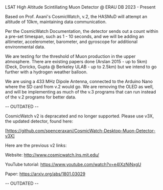 LSAT High Altitude Scintillating Muon Detector @ ERAU DB
2023 - Present

Based on Prof. Axani's CosmicWatch, v.2, the HASMuD will attempt an altitude of 10km, maintaining data communication. 

Per the CosmicWatch Documentation, the detector sends out a count within a pre-set timespan, such as 1 - 10 seconds, and we will be adding an altimeter, accelerometer, barometer, and gyroscope for additional environmental data. 

We are testing for the threshold of Muon production in the upper atmosphere. There are existing papers done (Arslan 2015 - up to 5km) (Deck, Doricko, Gupta @ Berkeley ULAB - up to 2.5km) but we intend to go further with a hydrogen weather balloon.

We are using a 433 MHz Dipole Antenna, connected to the Arduino Nano where the SD card from v.2 would go. We are removing the OLED as well, and will be implementing as much of the v.3 programs that can run instead of the v.2 programs for better data.

-- OUTDATED --

CosmicWatch v2 is depracated and no longer supported. Please use v3X, the updated detector, found here:

[https://github.com/spenceraxani/CosmicWatch-Desktop-Muon-Detector-v3X]

Here are the previous v2 links:

Website: http://www.cosmicwatch.lns.mit.edu/

YouTube tutorial: https://www.youtube.com/watch?v=e4IXzNiNxgU

Paper: https://arxiv.org/abs/1801.03029

-- OUTDATED --
